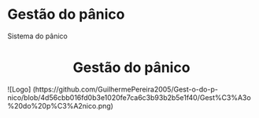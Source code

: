 # Gestão do pânico
Sistema do pânico
<h1 align="center"> Gestão do pânico </h1>
![Logo]
(https://github.com/GuilhermePereira2005/Gest-o-do-p-nico/blob/4d56cbb016fd0b3e1020fe7ca6c3b93b2b5e1f40/Gest%C3%A3o%20do%20p%C3%A2nico.png)
<p align="center">

